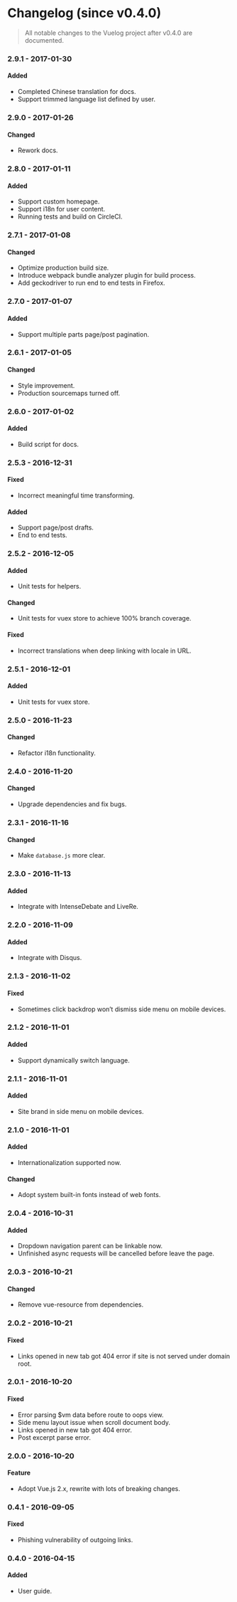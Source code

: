 # Changelog (since v0.4.0)

> All notable changes to the Vuelog project after v0.4.0 are documented.

### 2.9.1 - 2017-01-30

#### Added
- Completed Chinese translation for docs.
- Support trimmed language list defined by user.

### 2.9.0 - 2017-01-26

#### Changed
- Rework docs.

### 2.8.0 - 2017-01-11

#### Added
- Support custom homepage.
- Support i18n for user content.
- Running tests and build on CircleCI.

### 2.7.1 - 2017-01-08

#### Changed
- Optimize production build size.
- Introduce webpack bundle analyzer plugin for build process.
- Add geckodriver to run end to end tests in Firefox.

### 2.7.0 - 2017-01-07

#### Added
- Support multiple parts page/post pagination.

### 2.6.1 - 2017-01-05

#### Changed
- Style improvement.
- Production sourcemaps turned off.

### 2.6.0 - 2017-01-02

#### Added
- Build script for docs.

### 2.5.3 - 2016-12-31

#### Fixed
- Incorrect meaningful time transforming.

#### Added
- Support page/post drafts.
- End to end tests.

### 2.5.2 - 2016-12-05

#### Added
- Unit tests for helpers.

#### Changed
- Unit tests for vuex store to achieve 100% branch coverage.

#### Fixed
- Incorrect translations when deep linking with locale in URL.

### 2.5.1 - 2016-12-01

#### Added
- Unit tests for vuex store.

### 2.5.0 - 2016-11-23

#### Changed
- Refactor i18n functionality.

### 2.4.0 - 2016-11-20

#### Changed
- Upgrade dependencies and fix bugs.

### 2.3.1 - 2016-11-16

#### Changed
- Make `database.js` more clear.

### 2.3.0 - 2016-11-13

#### Added
- Integrate with IntenseDebate and LiveRe.

### 2.2.0 - 2016-11-09

#### Added
- Integrate with Disqus.

### 2.1.3 - 2016-11-02

#### Fixed
- Sometimes click backdrop won’t dismiss side menu on mobile devices.

### 2.1.2 - 2016-11-01

#### Added
- Support dynamically switch language.

### 2.1.1 - 2016-11-01

#### Added
- Site brand in side menu on mobile devices.

### 2.1.0 - 2016-11-01

#### Added
- Internationalization supported now.

#### Changed
- Adopt system built-in fonts instead of web fonts.

### 2.0.4 - 2016-10-31

#### Added
- Dropdown navigation parent can be linkable now.
- Unfinished async requests will be cancelled before leave the page.

### 2.0.3 - 2016-10-21

#### Changed
- Remove vue-resource from dependencies.

### 2.0.2 - 2016-10-21

#### Fixed
- Links opened in new tab got 404 error if site is not served under domain root.

### 2.0.1 - 2016-10-20

#### Fixed
- Error parsing $vm data before route to oops view.
- Side menu layout issue when scroll document body.
- Links opened in new tab got 404 error.
- Post excerpt parse error.

### 2.0.0 - 2016-10-20

#### Feature
- Adopt Vue.js 2.x, rewrite with lots of breaking changes.

### 0.4.1 - 2016-09-05

#### Fixed
- Phishing vulnerability of outgoing links.

### 0.4.0 - 2016-04-15

#### Added
- User guide.
